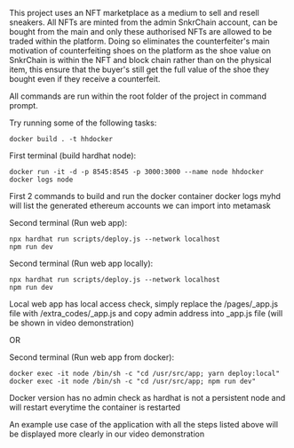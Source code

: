 This project uses an NFT marketplace as a medium to sell and resell sneakers. All NFTs are minted from the admin SnkrChain account, can be bought from the main and only these authorised NFTs are allowed to be traded within the platform. 
Doing so eliminates the counterfeiter's main motivation of counterfeiting shoes on the platform as the shoe value on SnkrChain is within the NFT and block chain rather than on the physical item, this ensure that the buyer's still get the full value of the shoe they bought even if they receive a counterfeit.

All commands are run within the root folder of the project in command prompt.

Try running some of the following tasks:

```Build Docker Image
docker build . -t hhdocker
```

First terminal (build hardhat node):
```Build Docker Image
docker run -it -d -p 8545:8545 -p 3000:3000 --name node hhdocker
docker logs node
```
First 2 commands to build and run the docker container
docker logs myhd will list the generated ethereum accounts we can import into metamask

Second terminal (Run web app):
```Run web client
npx hardhat run scripts/deploy.js --network localhost
npm run dev
```

Second terminal (Run web app locally):
```Run web client
npx hardhat run scripts/deploy.js --network localhost
npm run dev
```
Local web app has local access check, simply replace the /pages/_app.js file with /extra_codes/_app.js and copy admin address into _app.js file (will be shown in video demonstration)

OR

Second terminal (Run web app from docker):
```Run web client
docker exec -it node /bin/sh -c "cd /usr/src/app; yarn deploy:local"
docker exec -it node /bin/sh -c "cd /usr/src/app; npm run dev"
```

Docker version has no admin check as hardhat is not a persistent node and will restart everytime the container is restarted

An example use case of the application with all the steps listed above will be displayed more clearly in our video demonstration
